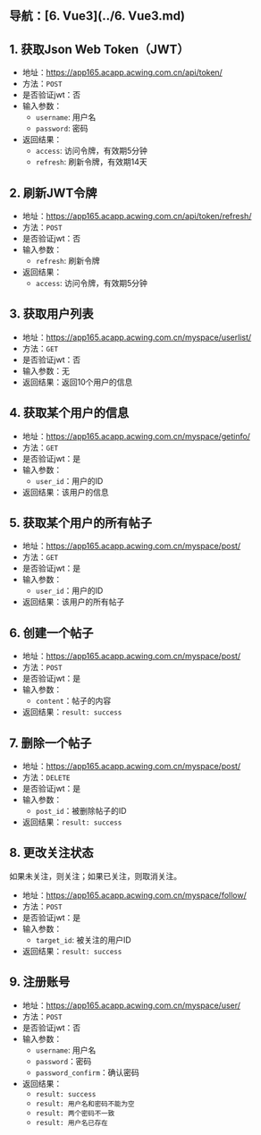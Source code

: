 ## 导航：[6. Vue3](../6. Vue3.md)

## 1. 获取Json Web Token（JWT）

-   地址：https://app165.acapp.acwing.com.cn/api/token/
-   方法：`POST`
-   是否验证jwt：否
-   输入参数：
    -   `username`: 用户名
    -   `password`: 密码
-   返回结果：
    -   `access`: 访问令牌，有效期5分钟
    -   `refresh`: 刷新令牌，有效期14天

## 2. 刷新JWT令牌

-   地址：https://app165.acapp.acwing.com.cn/api/token/refresh/
-   方法：`POST`
-   是否验证jwt：否
-   输入参数：
    -   `refresh`: 刷新令牌
-   返回结果：
    -   `access`: 访问令牌，有效期5分钟

## 3. 获取用户列表

-   地址：https://app165.acapp.acwing.com.cn/myspace/userlist/
-   方法：`GET`
-   是否验证jwt：否
-   输入参数：无
-   返回结果：返回10个用户的信息

## 4. 获取某个用户的信息

-   地址：https://app165.acapp.acwing.com.cn/myspace/getinfo/
-   方法：`GET`
-   是否验证jwt：是
-   输入参数：
    -   `user_id`：用户的ID
-   返回结果：该用户的信息

## 5. 获取某个用户的所有帖子

-   地址：https://app165.acapp.acwing.com.cn/myspace/post/
-   方法：`GET`
-   是否验证jwt：是
-   输入参数：
    -   `user_id`：用户的ID
-   返回结果：该用户的所有帖子

## 6. 创建一个帖子

-   地址：https://app165.acapp.acwing.com.cn/myspace/post/
-   方法：`POST`
-   是否验证jwt：是
-   输入参数：
    -   `content`：帖子的内容
-   返回结果：`result: success`

## 7. 删除一个帖子

-   地址：https://app165.acapp.acwing.com.cn/myspace/post/
-   方法：`DELETE`
-   是否验证jwt：是
-   输入参数：
    -   `post_id`：被删除帖子的ID
-   返回结果：`result: success`

## 8. 更改关注状态

如果未关注，则关注；如果已关注，则取消关注。

-   地址：https://app165.acapp.acwing.com.cn/myspace/follow/
-   方法：`POST`
-   是否验证jwt：是
-   输入参数：
    -   `target_id`: 被关注的用户ID
-   返回结果：`result: success`

## 9. 注册账号

-   地址：https://app165.acapp.acwing.com.cn/myspace/user/
-   方法：`POST`
-   是否验证jwt：否
-   输入参数：
    -   `username`: 用户名
    -   `password`：密码
    -   `password_confirm`：确认密码
-   返回结果：
    -   `result: success`
    -   `result: 用户名和密码不能为空`
    -   `result: 两个密码不一致`
    -   `result: 用户名已存在`
